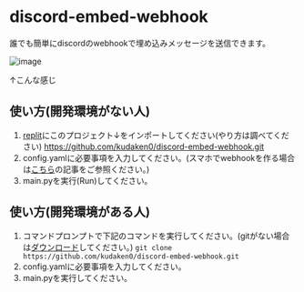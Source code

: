 # discord-embed-webhook
誰でも簡単にdiscordのwebhookで埋め込みメッセージを送信できます。


![image](https://i.imgur.com/RDGdYbI.png)

↑こんな感じ

## 使い方(開発環境がない人)
1. [replit](https://replit.com)にこのプロジェクト↓をインポートしてください(やり方は調べてください)
https://github.com/kudaken0/discord-embed-webhook.git
2. config.yamlに必要事項を入力してください。(スマホでwebhookを作る場合は[こちら](https://note.com/nuyaki/n/nc2f167ca6c5f)の記事をご参照ください。)
2. main.pyを実行(Run)してください。
## 使い方(開発環境がある人)
1. コマンドプロンプトで下記のコマンドを実行してください。(gitがない場合は[ダウンロード](https://git-scm.com)してください。)
```git clone https://github.com/kudaken0/discord-embed-webhook.git```
2. config.yamlに必要事項を入力してください。
3. main.pyを実行してください。
